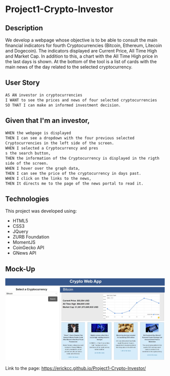 # Project1-Crypto-Investor

## Description ##

We develop a webpage whose objective is to be able to consult the main financial indicators for fourth Cryptocurrencies (Bitcoin, Ethereum, Litecoin and Dogecoin). The indicators displayed are Current Price, All Time High and Market Cap. In addition to this, a chart with the All Time High price in the last days is shown. At the bottom of the tool is a list of cards with the main news of the day related to the selected cryptocurrency.

## User Story ##

```
AS AN investor in cryptocurrencies
I WANT to see the prices and news of four selected cryptocurrencies  
SO THAT I can make an informed investment decision.
```

## Given that I'm an investor, ##

```
WHEN the webpage is displayed
THEN I can see a dropdown with the four previous selected Cryptocurrencies in the left side of the screen.
WHEN I selected a Cryptocurrency and pres
s the search button,
THEN the information of the Cryptocurrency is displayed in the rigth side of the screen.
WHEN I hover over the graph data,
THEN I can see the price of the cryptocurrency in days past.
WHEN I click on the links to the news,
THEN It directs me to the page of the news portal to read it.
 ```

## Technologies ##

This project was developed using:

* HTML5
* CSS3
* JQuery
* ZURB Foundation
* MomentJS
* CoinGecko API
* GNews API

## Mock-Up ##

![Mock Up Crypto App](./assets/images/Captura1.JPG)

Link to the page: https://erickcc.github.io/Project1-Crypto-Investor/